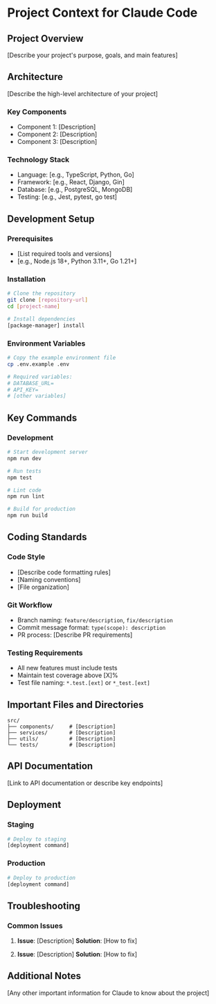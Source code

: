 # Project Context for Claude Code

## Project Overview
[Describe your project's purpose, goals, and main features]

## Architecture
[Describe the high-level architecture of your project]

### Key Components
- Component 1: [Description]
- Component 2: [Description]
- Component 3: [Description]

### Technology Stack
- Language: [e.g., TypeScript, Python, Go]
- Framework: [e.g., React, Django, Gin]
- Database: [e.g., PostgreSQL, MongoDB]
- Testing: [e.g., Jest, pytest, go test]

## Development Setup

### Prerequisites
- [List required tools and versions]
- [e.g., Node.js 18+, Python 3.11+, Go 1.21+]

### Installation
```bash
# Clone the repository
git clone [repository-url]
cd [project-name]

# Install dependencies
[package-manager] install
```

### Environment Variables
```bash
# Copy the example environment file
cp .env.example .env

# Required variables:
# DATABASE_URL=
# API_KEY=
# [other variables]
```

## Key Commands

### Development
```bash
# Start development server
npm run dev

# Run tests
npm test

# Lint code
npm run lint

# Build for production
npm run build
```

## Coding Standards

### Code Style
- [Describe code formatting rules]
- [Naming conventions]
- [File organization]

### Git Workflow
- Branch naming: `feature/description`, `fix/description`
- Commit message format: `type(scope): description`
- PR process: [Describe PR requirements]

### Testing Requirements
- All new features must include tests
- Maintain test coverage above [X]%
- Test file naming: `*.test.[ext]` or `*_test.[ext]`

## Important Files and Directories

```
src/
├── components/     # [Description]
├── services/       # [Description]
├── utils/          # [Description]
└── tests/          # [Description]
```

## API Documentation
[Link to API documentation or describe key endpoints]

## Deployment

### Staging
```bash
# Deploy to staging
[deployment command]
```

### Production
```bash
# Deploy to production
[deployment command]
```

## Troubleshooting

### Common Issues
1. **Issue**: [Description]
   **Solution**: [How to fix]

2. **Issue**: [Description]
   **Solution**: [How to fix]

## Additional Notes
[Any other important information for Claude to know about the project]